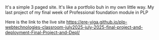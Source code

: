 It's a simple 3 paged site.
It's like a portfolio buh in my own little way.
My last project of my final week of Professional foundation module in PLP

Here is the link to the live site
https://ere-yiga.github.io/plp-webtechnologies-classroom-july2025-july-2025-final-project-and-deployment-Final-Project-and-Depl/